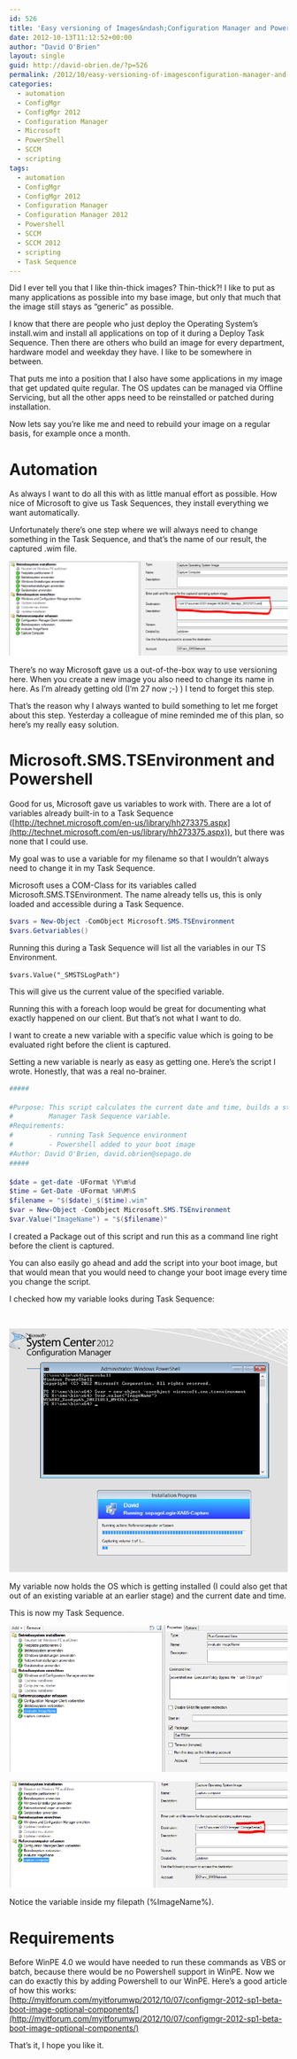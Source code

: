 ```yaml
---
id: 526
title: 'Easy versioning of Images&ndash;Configuration Manager and Powershell'
date: 2012-10-13T11:12:52+00:00
author: "David O'Brien"
layout: single
guid: http://david-obrien.de/?p=526
permalink: /2012/10/easy-versioning-of-imagesconfiguration-manager-and-powershell/
categories:
  - automation
  - ConfigMgr
  - ConfigMgr 2012
  - Configuration Manager
  - Microsoft
  - PowerShell
  - SCCM
  - scripting
tags:
  - automation
  - ConfigMgr
  - ConfigMgr 2012
  - Configuration Manager
  - Configuration Manager 2012
  - Powershell
  - SCCM
  - SCCM 2012
  - scripting
  - Task Sequence
---
```


Did I ever tell you that I like thin-thick images? Thin-thick?! I like to put as many applications as possible into my base image, but only that much that the image still stays as “generic” as possible.

I know that there are people who just deploy the Operating System’s install.wim and install all applications on top of it during a Deploy Task Sequence. Then there are others who build an image for every department, hardware model and weekday they have. I like to be somewhere in between.

That puts me into a position that I also have some applications in my image that get updated quite regular. The OS updates can be managed via Offline Servicing, but all the other apps need to be reinstalled or patched during installation.

Now lets say you’re like me and need to rebuild your image on a regular basis, for example once a month.

# Automation

As always I want to do all this with as little manual effort as possible. How nice of Microsoft to give us Task Sequences, they install everything we want automatically.

Unfortunately there’s one step where we will always need to change something in the Task Sequence, and that’s the name of our result, the captured .wim file.

![image](/media/2012/10/image3.png "image")

There’s no way Microsoft gave us a out-of-the-box way to use versioning here. When you create a new image you also need to change its name in here. As I’m already getting old (I’m 27 now ;-) )  I tend to forget this step.

That’s the reason why I always wanted to build something to let me forget about this step. Yesterday a colleague of mine reminded me of this plan, so here’s my really easy solution.

# Microsoft.SMS.TSEnvironment and Powershell

Good for us, Microsoft gave us variables to work with. There are a lot of variables already built-in to a Task Sequence ([http://technet.microsoft.com/en-us/library/hh273375.aspx](http://technet.microsoft.com/en-us/library/hh273375.aspx)), but there was none that I could use.

My goal was to use a variable for my filename so that I wouldn’t always need to change it in my Task Sequence.

Microsoft uses a COM-Class for its variables called Microsoft.SMS.TSEnvironment. The name already tells us, this is only loaded and accessible during a Task Sequence.

```PowerShell
$vars = New-Object -ComObject Microsoft.SMS.TSEnvironment
$vars.Getvariables()
```

Running this during a Task Sequence will list all the variables in our TS Environment.

`$vars.Value("_SMSTSLogPath")`

This will give us the current value of the specified variable.

Running this with a foreach loop would be great for documenting what exactly happened on our client. But that’s not what I want to do.

I want to create a new variable with a specific value which is going to be evaluated right before the client is captured.

Setting a new variable is nearly as easy as getting one. Here’s the script I wrote. Honestly, that was a real no-brainer.

```PowerShell
#####

#Purpose: This script calculates the current date and time, builds a string containing a new Filename and sets this filename as a new Configuration
#         Manager Task Sequence variable.
#Requirements:
#         - running Task Sequence environment
#         - Powershell added to your boot image
#Author: David O'Brien, david.obrien@sepago.de
#####

$date = get-date -UFormat %Y%m%d
$time = Get-Date -UFormat %H%M%S
$filename = "$($date)_$($time).wim"
$var = New-Object -ComObject Microsoft.SMS.TSEnvironment
$var.Value("ImageName") = "$($filename)"
```

I created a Package out of this script and run this as a command line right before the client is captured.

You can also easily go ahead and add the script into your boot image, but that would mean that you would need to change your boot image every time you change the script.

I checked how my variable looks during Task Sequence:

&nbsp;

![image](/media/2012/10/image4.png "image")

My variable now holds the OS which is getting installed (I could also get that out of an existing variable at an earlier stage) and the current date and time.

This is now my Task Sequence.

![image](/media/2012/10/image5.png "image")

![image](/media/2012/10/image6.png "image")

Notice the variable inside my filepath (%ImageName%).

# Requirements

Before WinPE 4.0 we would have needed to run these commands as VBS or batch, because there would be no Powershell support in WinPE. Now we can do exactly this by adding Powershell to our WinPE. Here’s a good article of how this works: [http://myitforum.com/myitforumwp/2012/10/07/configmgr-2012-sp1-beta-boot-image-optional-components/](http://myitforum.com/myitforumwp/2012/10/07/configmgr-2012-sp1-beta-boot-image-optional-components/)

That’s it, I hope you like it.
